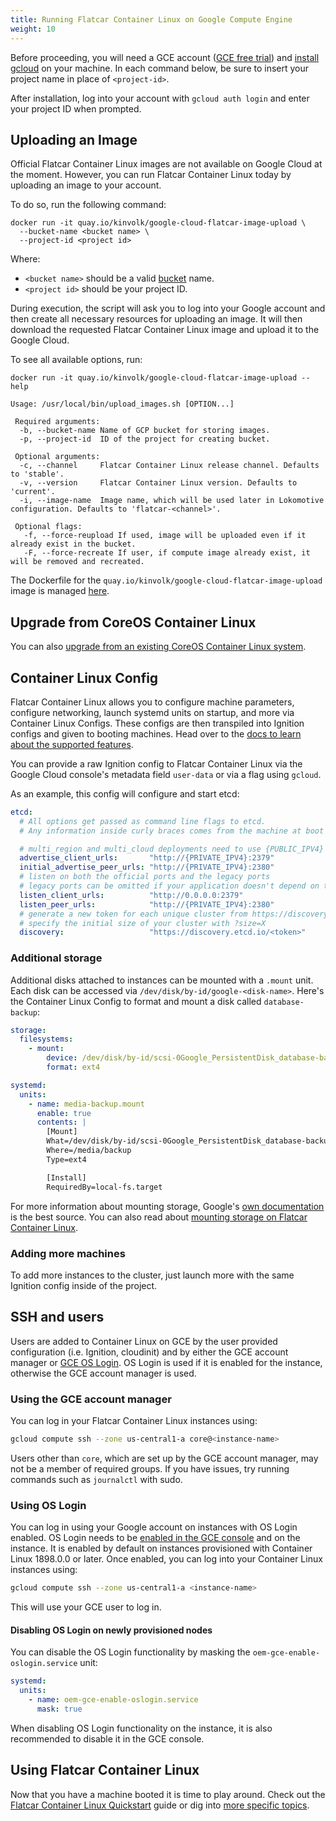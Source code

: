 ```yaml
---
title: Running Flatcar Container Linux on Google Compute Engine
weight: 10
---
```


Before proceeding, you will need a GCE account ([GCE free trial][free-trial]) and [install gcloud][gcloud-documentation] on your machine. In each command below, be sure to insert your project name in place of `<project-id>`.

[gce-advanced-os]: http://developers.google.com/compute/docs/transition-v1#customkernelbinaries
[gcloud-documentation]: https://cloud.google.com/sdk/
[free-trial]: https://cloud.google.com/free-trial/?utm_source=flatcar&utm_medium=partners&utm_campaign=partner-free-trial

After installation, log into your account with `gcloud auth login` and enter your project ID when prompted.

<!--
This section is commented out until images have been made public

## Choosing a channel

Flatcar Container Linux is designed to be updated automatically with different schedules per channel. You can [disable this feature](update-strategies), although we don't recommend it. Read the [release notes](https://flatcar-linux.org/releases) for specific features and bug fixes.

Create 3 instances from the image above using our Ignition from `example.ign`:

<div id="gce-create">
  <ul class="nav nav-tabs">
    <li class="active"><a href="#stable-create" data-toggle="tab">Stable Channel</a></li>
    <li><a href="#beta-create" data-toggle="tab">Beta Channel</a></li>
    <li><a href="#alpha-create" data-toggle="tab">Alpha Channel</a></li>
    <li><a href="#edge-create" data-toggle="tab">Edge Channel</a></li>
  </ul>
  <div class="tab-content coreos-docs-image-table">
    <div class="tab-pane active" id="stable-create">
      <p>The Stable channel should be used by production clusters. Versions of Flatcar Container Linux are battle-tested within the Beta and Alpha channels before being promoted. The current version is Flatcar Container Linux {{< param stable_channel >}}.</p>
      <pre>gcloud compute instances create flatcar1 flatcar2 flatcar3 --image-project flatcar-cloud --image-family flatcar-stable --zone us-central1-a --machine-type n1-standard-1 --metadata-from-file user-data=config.ign</pre>
    </div>
    <div class="tab-pane" id="beta-create">
      <p>The Beta channel consists of promoted Alpha releases. The current version is Flatcar Container Linux {{< param beta_channel >}}.</p>
      <pre>gcloud compute instances create flatcar1 flatcar2 flatcar3 --image-project flatcar-cloud --image-family flatcar-beta --zone us-central1-a --machine-type n1-standard-1 --metadata-from-file user-data=config.ign</pre>
    </div>
    <div class="tab-pane" id="alpha-create">
      <p>The Alpha channel closely tracks master and is released frequently. The newest versions of system libraries and utilities will be available for testing. The current version is Flatcar Container Linux {{< param alpha_channel >}}.</p>
      <pre>gcloud compute instances create flatcar1 flatcar2 flatcar3 --image-project flatcar-cloud --image-family flatcar-alpha --zone us-central1-a --machine-type n1-standard-1 --metadata-from-file user-data=config.ign</pre>
    </div>
    <div class="tab-pane" id="edge-create">
      <p>The Edge channel includes bleeding-edge features with the newest versions of the Linux kernel, systemd
      and other core packages. Can be highly unstable. The current version is Flatcar Container Linux {{< param edge_channel >}}.</p>
      <pre>gcloud compute instances create flatcar1 flatcar2 flatcar3 --image-project flatcar-cloud --image-family flatcar-edge --zone us-central1-a --machine-type n1-standard-1 --metadata-from-file user-data=config.ign</pre>
    </div>
  </div>
</div>
-->

## Uploading an Image

Official Flatcar Container Linux images are not available on Google Cloud at the moment. However, you can run Flatcar Container Linux today by uploading an image to your account.

To do so, run the following command:

```shell
docker run -it quay.io/kinvolk/google-cloud-flatcar-image-upload \
  --bucket-name <bucket name> \
  --project-id <project id>
```

Where:

- `<bucket name>` should be a valid [bucket][bucket] name.
- `<project id>` should be your project ID.

During execution, the script will ask you to log into your Google account and then create all necessary resources for
uploading an image. It will then download the requested Flatcar Container Linux image and upload it to the Google Cloud.

To see all available options, run:

```shell
docker run -it quay.io/kinvolk/google-cloud-flatcar-image-upload --help

Usage: /usr/local/bin/upload_images.sh [OPTION...]

 Required arguments:
  -b, --bucket-name Name of GCP bucket for storing images.
  -p, --project-id  ID of the project for creating bucket.

 Optional arguments:
  -c, --channel     Flatcar Container Linux release channel. Defaults to 'stable'.
  -v, --version     Flatcar Container Linux version. Defaults to 'current'.
  -i, --image-name  Image name, which will be used later in Lokomotive configuration. Defaults to 'flatcar-<channel>'.

 Optional flags:
   -f, --force-reupload If used, image will be uploaded even if it already exist in the bucket.
   -F, --force-recreate If user, if compute image already exist, it will be removed and recreated.
```

The Dockerfile for the `quay.io/kinvolk/google-cloud-flatcar-image-upload` image is managed [here][google-cloud-flatcar-image-upload].

[bucket]: https://cloud.google.com/storage/docs/key-terms#bucket-names
[google-cloud-flatcar-image-upload]: https://github.com/kinvolk/flatcar-cloud-image-uploader/blob/master/google-cloud-flatcar-image-upload

## Upgrade from CoreOS Container Linux

You can also [upgrade from an existing CoreOS Container Linux system](./update-from-container-linux).

## Container Linux Config

Flatcar Container Linux allows you to configure machine parameters, configure networking, launch systemd units on startup, and more via Container Linux Configs. These configs are then transpiled into Ignition configs and given to booting machines. Head over to the [docs to learn about the supported features][cl-configs].

You can provide a raw Ignition config to Flatcar Container Linux via the Google Cloud console's metadata field `user-data` or via a flag using `gcloud`.

As an example, this config will configure and start etcd:

```yaml
etcd:
  # All options get passed as command line flags to etcd.
  # Any information inside curly braces comes from the machine at boot time.

  # multi_region and multi_cloud deployments need to use {PUBLIC_IPV4}
  advertise_client_urls:       "http://{PRIVATE_IPV4}:2379"
  initial_advertise_peer_urls: "http://{PRIVATE_IPV4}:2380"
  # listen on both the official ports and the legacy ports
  # legacy ports can be omitted if your application doesn't depend on them
  listen_client_urls:          "http://0.0.0.0:2379"
  listen_peer_urls:            "http://{PRIVATE_IPV4}:2380"
  # generate a new token for each unique cluster from https://discovery.etcd.io/new?size=3
  # specify the initial size of your cluster with ?size=X
  discovery:                   "https://discovery.etcd.io/<token>"
```

[cl-configs]: provisioning

### Additional storage

Additional disks attached to instances can be mounted with a `.mount` unit. Each disk can be accessed via `/dev/disk/by-id/google-<disk-name>`. Here's the Container Linux Config to format and mount a disk called `database-backup`:

```yaml
storage:
  filesystems:
    - mount:
        device: /dev/disk/by-id/scsi-0Google_PersistentDisk_database-backup
        format: ext4

systemd:
  units:
    - name: media-backup.mount
      enable: true
      contents: |
        [Mount]
        What=/dev/disk/by-id/scsi-0Google_PersistentDisk_database-backup
        Where=/media/backup
        Type=ext4

        [Install]
        RequiredBy=local-fs.target
```

For more information about mounting storage, Google's [own documentation](https://developers.google.com/compute/docs/disks#attach_disk) is the best source. You can also read about [mounting storage on Flatcar Container Linux](mounting-storage).

### Adding more machines

To add more instances to the cluster, just launch more with the same Ignition config inside of the project.

## SSH and users

Users are added to Container Linux on GCE by the user provided configuration (i.e. Ignition, cloudinit) and by either the GCE account manager or [GCE OS Login](https://cloud.google.com/compute/docs/instances/managing-instance-access). OS Login is used if it is enabled for the instance, otherwise the GCE account manager is used.

### Using the GCE account manager

You can log in your Flatcar Container Linux instances using:

```sh
gcloud compute ssh --zone us-central1-a core@<instance-name>
```

Users other than `core`, which are set up by the GCE account manager, may not be a member of required groups. If you have issues, try running commands such as `journalctl` with sudo.

### Using OS Login

You can log in using your Google account on instances with OS Login enabled. OS Login needs to be [enabled in the GCE console](https://cloud.google.com/compute/docs/instances/managing-instance-access#enable_oslogin) and on the instance. It is enabled by default on instances provisioned with Container Linux 1898.0.0 or later. Once enabled, you can log into your Container Linux instances using:

```sh
gcloud compute ssh --zone us-central1-a <instance-name>
```

This will use your GCE user to log in.

#### Disabling OS Login on newly provisioned nodes

You can disable the OS Login functionality by masking the `oem-gce-enable-oslogin.service` unit:

```yaml
systemd:
  units:
    - name: oem-gce-enable-oslogin.service
      mask: true
```

When disabling OS Login functionality on the instance, it is also recommended to disable it in the GCE console.

## Using Flatcar Container Linux

Now that you have a machine booted it is time to play around. Check out the [Flatcar Container Linux Quickstart](quickstart) guide or dig into [more specific topics](https://docs.flatcar-linux.org).
